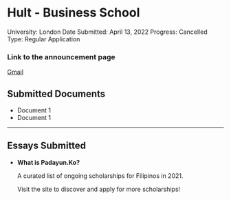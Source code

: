 # Hult - Business School

University: London
Date Submitted: April 13, 2022
Progress: Cancelled
Type: Regular Application

### Link to the announcement page

[Gmail](https://mail.google.com/mail/u/0/#sent/FMfcgzGmvpJVmgBvHbTxLRcGtHMntjWV)

## Submitted Documents

- Document 1
- Document 1

---

## Essays Submitted

- **What is Padayun.Ko?**
    
    A curated list of ongoing scholarships for Filipinos in 2021. 
    
    Visit the site to discover and apply for more scholarships!